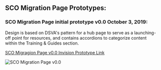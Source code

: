 
## SCO Migration Page Prototypes:

### SCO Migration Page initial prototype v0.0 October 3, 2019:
Design is based on DSVA's pattern for a hub page to serve as a launching-off point for resources, and contains accordions to categorize content within the Training & Guides section.

[SCO Migragion Page v0.0 Invision Prototype Link](https://bahdigital.invisionapp.com/share/8TIABPGWDNC)

![SCO Migration Page v0.0](https://github.com/department-of-veterans-affairs/va.gov-team/blob/master/products/office-administration/vba/sco-migration/design/ui/SCO%20Migration%20Page%20%40.5x%20100419.png)

